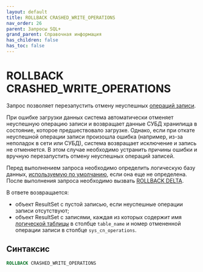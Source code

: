 ```yaml
---
layout: default
title: ROLLBACK CRASHED_WRITE_OPERATIONS
nav_order: 26
parent: Запросы SQL+
grand_parent: Справочная информация
has_children: false
has_toc: false
---
```


# ROLLBACK CRASHED_WRITE_OPERATIONS

Запрос позволяет перезапустить отмену неуспешных [операций записи](../../../overview/main_concepts/write_operation/write_operation.md). 


При ошибке загрузки данных система автоматически отменяет неуспешную операцию записи и возвращает данные СУБД хранилища в состояние, которое предшествовало загрузке. 
Однако, если при откате неуспешной операции записи произошла ошибка (например, из-за неполадок в сети или СУБД), система возвращает исключение и запись не отменяется. 
В этом случае необходимо устранить причины ошибки и вручную перезапустить отмену неуспешных операций записей.


Перед выполнением запроса необходимо определить логическую базу данных, [используемую по умолчанию](../../../working_with_system/other_features/default_db_set-up/default_db_set-up.md), 
если она еще не определена. После выполнения запроса необходимо вызвать [ROLLBACK DELTA](../ROLLBACK_DELTA/ROLLBACK_DELTA.md).

В ответе возвращается:
*   объект ResultSet с пустой записью, если неуспешные операции записи отсутствуют;
*   объект ResultSet c записями, каждая из которых содержит имя [логической таблицы](../../../overview/main_concepts/logical_table/logical_table.md) в столбце `table_name`
    и номер отмененной операции записи в столбце `sys_cn_operations`.

## Синтаксис

```sql
ROLLBACK CRASHED_WRITE_OPERATIONS
```